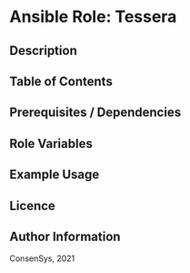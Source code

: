 # Ansible Role: Tessera

## Description

## Table of Contents

## Prerequisites / Dependencies

## Role Variables

## Example Usage

## Licence

## Author Information

ConsenSys, 2021
